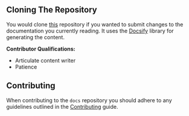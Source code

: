 ## Cloning The Repository

You would clone [this](https://github.com/indiehd/docs) repository if you wanted to submit changes to the documentation you
currently reading. It uses the [Docsify](https://docsify.js.org/#/?id=docsify) library for 
generating the content.

**Contributor Qualifications:**
 * Articulate content writer
 * Patience
 
## Contributing
When contributing to the `docs` repository you should adhere to any guidelines outlined in the 
[Contributing](home/CONTRIBUTING.md) guide.